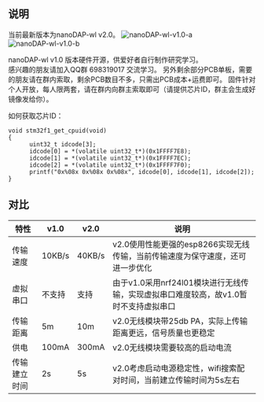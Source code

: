 ## 说明
当前最新版本为nanoDAP-wl v2.0。
![nanoDAP-wl-v1.0-a](https://github.com/wuxx/nanoDAP-wireless/blob/master/v1.0/doc/nanoDAP-wl-v1.0-a.jpg)
![nanoDAP-wl-v1.0-b](https://github.com/wuxx/nanoDAP-wireless/blob/master/v1.0/doc/nanoDAP-wl-v1.0-b.jpg)

nanoDAP-wl v1.0 版本硬件开源，供爱好者自行制作研究学习。  
感兴趣的朋友请加入QQ群 698319017 交流学习。
另外剩余部分PCB单板，需要的朋友请在群内索取，剩余PCB数目不多，只需出PCB成本+运费即可。
固件针对个人开放，每人限两套，请在群内向群主索取即可（请提供芯片ID，群主会生成好镜像发给你）。

如何获取芯片ID：

```
void stm32f1_get_cpuid(void)
{
      uint32_t idcode[3];
      idcode[0] = *(volatile uint32_t*)(0x1FFFF7E8);
      idcode[1] = *(volatile uint32_t*)(0x1FFFF7EC);
      idcode[2] = *(volatile uint32_t*)(0x1FFFF7F0);
      printf("0x%08x 0x%08x 0x%08x", idcode[0], idcode[1], idcode[2]);
}
```

## 对比
特性|v1.0 | v2.0|说明|
----|----|----|-----|
传输速度 | 10KB/s | 40KB/s |v2.0使用性能更强的esp8266实现无线传输，当前传输速度为保守速度，还可进一步优化|
虚拟串口 | 不支持  | 支持|由于v1.0采用nrf24l01模块进行无线传输，实现虚拟串口难度较高，故v1.0暂时不支持虚拟串口|
传输距离 | 5m    | 10m|v2.0无线模块带25db PA，实际上传输距离更远，信号质量也更稳定|
供电 | 100mA   | 300mA | v2.0无线模块需要较高的启动电流|
传输建立时间| 2s   | 5s|v2.0考虑启动电源稳定性，wifi搜索配对时间，当前建立传输时间为5s左右|
